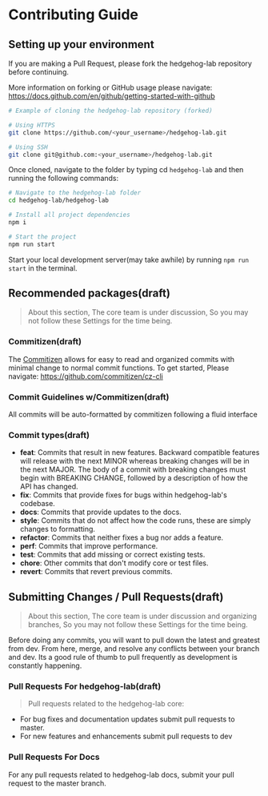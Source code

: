 # Contributing Guide

## Setting up your environment

If you are making a Pull Request, please fork the hedgehog-lab repository before continuing.

More information on forking or GitHub usage please navigate: https://docs.github.com/en/github/getting-started-with-github

```bash
# Example of cloning the hedgehog-lab repository (forked)

# Using HTTPS
git clone https://github.com/<your_username>/hedgehog-lab.git

# Using SSH
git clone git@github.com:<your_username>/hedgehog-lab.git
```

Once cloned, navigate to the folder by typing cd `hedgehog-lab` and then running the following commands:

```bash
# Navigate to the hedgehog-lab folder
cd hedgehog-lab/hedgehog-lab

# Install all project dependencies
npm i

# Start the project
npm run start
```

Start your local development server(may take awhile) by running `npm run start` in the terminal.

## Recommended packages(draft)

> About this section, The core team is under discussion, So you may not follow these Settings for the time being.

### Commitizen(draft)

The [Commitizen](https://github.com/commitizen/cz-cli) allows for easy to read and organized commits with minimal change to normal commit functions. To get started, Please navigate: https://github.com/commitizen/cz-cli

### Commit Guidelines w/Commitizen(draft)

All commits will be auto-formatted by commitizen following a fluid interface

### Commit types(draft)

- **feat**: Commits that result in new features. Backward compatible features will release with the next MINOR whereas breaking changes will be in the next MAJOR. The body of a commit with breaking changes must begin with BREAKING CHANGE, followed by a description of how the API has changed.
- **fix**: Commits that provide fixes for bugs within hedgehog-lab's codebase.
- **docs**: Commits that provide updates to the docs.
- **style**: Commits that do not affect how the code runs, these are simply changes to formatting.
- **refactor**: Commits that neither fixes a bug nor adds a feature.
- **perf**: Commits that improve performance.
- **test**: Commits that add missing or correct existing tests.
- **chore**: Other commits that don't modify core or test files.
- **revert**: Commits that revert previous commits.

## Submitting Changes / Pull Requests(draft)

> About this section, The core team is under discussion and organizing branches, So you may not follow these Settings for the time being.

Before doing any commits, you will want to pull down the latest and greatest from dev. From here, merge, and resolve any conflicts between your branch and dev. Its a good rule of thumb to pull frequently as development is constantly happening.

### Pull Requests For hedgehog-lab(draft)

> Pull requests related to the hedgehog-lab core:

- For bug fixes and documentation updates submit pull requests to master.
- For new features and enhancements submit pull requests to dev

### Pull Requests For Docs

For any pull requests related to hedgehog-lab docs, submit your pull request to the master branch.
